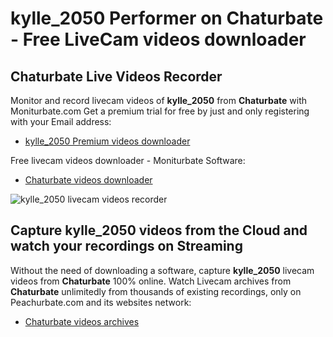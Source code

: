 # kylle_2050 Performer on Chaturbate - Free LiveCam videos downloader

## Chaturbate Live Videos Recorder

Monitor and record livecam videos of **kylle_2050** from **Chaturbate** with Moniturbate.com
Get a premium trial for free by just and only registering with your Email address:
* [kylle_2050 Premium videos downloader](https://moniturbate.com/request-demo-licence-key.html)

Free livecam videos downloader - Moniturbate Software:
* [Chaturbate videos downloader](https://moniturbate.com/moniturbate-download-software.html)

![kylle_2050 livecam videos recorder](https://peachurnet.com/templates/moniturbate-software.png)


## Capture kylle_2050 videos from the Cloud and watch your recordings on Streaming

Without the need of downloading a software, capture **kylle_2050** livecam videos from **Chaturbate** 100% online.
Watch Livecam archives from **Chaturbate** unlimitedly from thousands of existing recordings, only on Peachurbate.com and its websites network:
* [Chaturbate videos archives](https://peachurnet.com/)